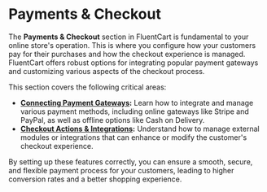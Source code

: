  # Payments & Checkout

The **Payments & Checkout** section in FluentCart is fundamental to your online store's operation. This is where you configure how your customers pay for their purchases and how the checkout experience is managed. FluentCart offers robust options for integrating popular payment gateways and customizing various aspects of the checkout process.

This section covers the following critical areas:

* **[Connecting Payment Gateways](/guide/payments-checkout/connecting-payment-gateways/):** Learn how to integrate and manage various payment methods, including online gateways like Stripe and PayPal, as well as offline options like Cash on Delivery.
* **[Checkout Actions & Integrations](/guide/payments-checkout/checkout-actions-integrations):** Understand how to manage external modules or integrations that can enhance or modify the customer's checkout experience.

By setting up these features correctly, you can ensure a smooth, secure, and flexible payment process for your customers, leading to higher conversion rates and a better shopping experience.
